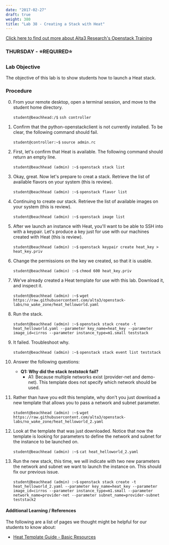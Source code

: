 ```yaml
---
date: "2017-02-27"
draft: true
weight: 380
title: "Lab 38 - Creating a Stack with Heat"
---
```

[Click here to find out more about Alta3 Research's Openstack Training](https://alta3.com/courses/openstack)

### THURSDAY - &#x2B50;REQUIRED&#x2B50;

### Lab Objective

The objective of this lab is to show students how to launch a Heat stack.

### Procedure

0. From your remote desktop, open a terminal session, and move to the student home directory.

    `student@beachhead:/$` `ssh controller`

0. Confirm that the python-openstackclient is not currently installed. To be clear, the following command should fail.

    `student@controller:~$` `source admin.rc`

0. First, let's confirm that Heat is available. The following command should return an empty line.

    `student@beachhead (admin) :~$` `openstack stack list`

0. Okay, great. Now let's prepare to creat a stack. Retrieve the list of available flavors on your system (this is review).

    `student@beachhead (admin) :~$` `openstack flavor list`
    
0. Continuing to create our stack. Retrieve the list of available images on your system (this is review).

    `student@beachhead (admin) :~$` `openstack image list`
    
0. After we launch an instance with Heat, you'll want to be able to SSH into with a keypair. Let's produce a key just for use with our machines created with Heat (this is review).

    `student@beachhead (admin) :~$` `openstack keypair create heat_key > heat_key.priv`
    
0. Change the permissions on the key we created, so that it is usable.

    `student@beachhead (admin) :~$` `chmod 600 heat_key.priv`

0. We've already created a Heat template for use with this lab. Download it, and inspect it.

    `student@beachhead (admin) :~$` `wget https://raw.githubusercontent.com/alta3/openstack-labs/no_wake_zone/heat_helloworld.yaml`
    
 0. Run the stack.
 
    `student@beachhead (admin) :~$` `openstack stack create -t heat_helloworld.yaml --parameter key_name=heat_key --parameter image_id=cirros --parameter instance_type=m1.small teststack`
 
 0. It failed. Troubleshoot why.
 
    `student@beachhead (admin) :~$` `openstack stack event list teststack`
    
0. Answer the following questions:

    - **Q1: Why did the stack *teststack* fail?**
      - A1: Because multiple networks exist (provider-net and demo-net). This template does not specify which network should be used. 

0. Rather than have you edit this template, why don't you just download a new template that allows you to pass a network and subnet parameter.

    `student@beachhead (admin) :~$` `wget https://raw.githubusercontent.com/alta3/openstack-labs/no_wake_zone/heat_helloworld_2.yaml`
    
0. Look at the template that was just downloaded. Notice that now the template is looking for parameters to define the network and subnet for the instance to be launched on.

    `student@beachhead (admin) :~$` `cat heat_helloworld_2.yaml`
    
0. Run the new stack, this time, we will indicate with two new parameters the network and subnet we want to launch the instance on. This should fix our previous issue.

    `student@beachhead (admin) :~$` `openstack stack create -t heat_helloworld_2.yaml --parameter key_name=heat_key --parameter image_id=cirros --parameter instance_type=m1.small --parameter network_name=provider-net --parameter subnet_name=provider-subnet teststack2`
    
    
 
#### Additional Learning / References

The following are a list of pages we thought might be helpful for our students to know about:

* [Heat Template Guide - Basic Resources](https://docs.openstack.org/developer/heat/template_guide/basic_resources.html#)
